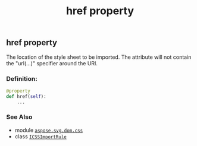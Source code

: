 ﻿---
title: href property
second_title: Aspose.SVG for Python via .NET API References
description: 
type: docs
weight: 40
url: /python-net/aspose.svg.dom.css/icssimportrule/href/
is_root: false
---

## href property


The location of the style sheet to be imported. The attribute will not contain the "url(...)" specifier around the URI.
### Definition:
```python
@property
def href(self):
    ...
```

### See Also
* module [`aspose.svg.dom.css`](../../)
* class [`ICSSImportRule`](/svg/python-net/aspose.svg.dom.css/icssimportrule)

